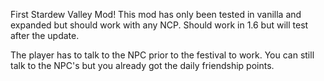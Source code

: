 First Stardew Valley Mod! This mod has only been tested in vanilla and expanded but should work with any NCP. Should work in 1.6 but will test after the update.

The player has to talk to the NPC prior to the festival to work. You can still talk to the NPC's but you already got the daily friendship points. 

